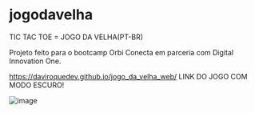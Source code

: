 # jogodavelha
TIC TAC TOE = JOGO DA VELHA(PT-BR)

Projeto feito para o bootcamp Orbi Conecta em parceria com Digital Innovation One.

https://daviroquedev.github.io/jogo_da_velha_web/ LINK DO JOGO COM MODO ESCURO!
 
 ![image](https://user-images.githubusercontent.com/101668192/163088081-a8c4710d-34f8-431e-9ea2-d2aef04533e6.png)
